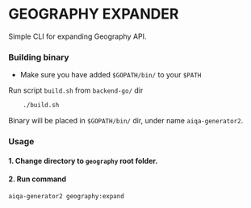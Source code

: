 GEOGRAPHY EXPANDER
===================

Simple CLI for expanding Geography API. 

### Building binary 
* Make sure you have added `$GOPATH/bin/`  to your `$PATH`

Run script `build.sh` from `backend-go/` dir 
```bash
    ./build.sh
```
Binary will be placed in `$GOPATH/bin/` dir, under name `aiqa-generator2`.

### Usage
#### 1. Change directory to `geography` root folder.
#### 2. Run command 
```bash
aiqa-generator2 geography:expand
```